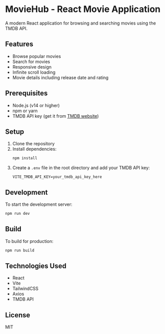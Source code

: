 # MovieHub - React Movie Application

A modern React application for browsing and searching movies using the TMDB API.

## Features

- Browse popular movies
- Search for movies
- Responsive design
- Infinite scroll loading
- Movie details including release date and rating

## Prerequisites

- Node.js (v14 or higher)
- npm or yarn
- TMDB API key (get it from [TMDB website](https://www.themoviedb.org/documentation/api))

## Setup

1. Clone the repository
2. Install dependencies:
   ```bash
   npm install
   ```
3. Create a `.env` file in the root directory and add your TMDB API key:
   ```
   VITE_TMDB_API_KEY=your_tmdb_api_key_here
   ```

## Development

To start the development server:

```bash
npm run dev
```

## Build

To build for production:

```bash
npm run build
```

## Technologies Used

- React
- Vite
- TailwindCSS
- Axios
- TMDB API

## License

MIT

